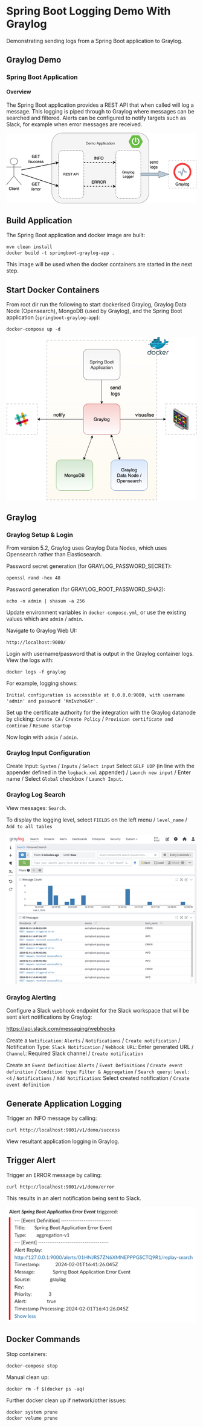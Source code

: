 # Spring Boot Logging Demo With Graylog

Demonstrating sending logs from a Spring Boot application to Graylog.

## Graylog Demo

### Spring Boot Application

#### Overview

The Spring Boot application provides a REST API that when called will log a message.  This logging is piped through to Graylog where messages can be searched and filtered.  Alerts can be configured to notify targets such as Slack, for example when error messages are received.

![Demo Application](springboot-graylog-app.png)

## Build Application

The Spring Boot application and docker image are built:
```
mvn clean install
docker build -t springboot-graylog-app .
```

This image will be used when the docker containers are started in the next step.

## Start Docker Containers

From root dir run the following to start dockerised Graylog, Graylog Data Node (Opensearch), MongoDB (used by Graylog), and the Spring Boot application (`springboot-graylog-app`):
```
docker-compose up -d
```

![Docker Deployment](graylog-deployment.png)

## Graylog

### Graylog Setup & Login

From version 5.2, Graylog uses Graylog Data Nodes, which uses Opensearch rather than Elasticsearch.

Password secret generation (for GRAYLOG_PASSWORD_SECRET):
```
openssl rand -hex 48
```

Password generation (for GRAYLOG_ROOT_PASSWORD_SHA2):
```
echo -n admin | shasum -a 256
```

Update environment variables in `docker-compose.yml`, or use the existing values which are `admin` / `admin`.

Navigate to Graylog Web UI:
```
http://localhost:9000/
```

Login with username/password that is output in the Graylog container logs.  View the logs with:
```
docker logs -f graylog
```

For example, logging shows:
```
Initial configuration is accessible at 0.0.0.0:9000, with username 'admin' and password 'KmIvzhoGXr'.
```

Set up the certificate authority for the integration with the Graylog datanode by clicking:
`Create CA` / `Create Policy` / `Provision certificate and continue` / `Resume startup`

Now login with `admin` / `admin`.

### Graylog Input Configuration

Create Input:  `System` / `Inputs` / `Select input` Select `GELF UDP` (in line with the appender defined in the `logback.xml` appender) / `Launch new input` /  Enter name / Select `Global` checkbox / `Launch Input`.

### Graylog Log Search

View messages:  `Search`.

To display the logging level, select `FIELDS` on the left menu / `level_name` / `Add to all tables`

<img src="graylog-search.png" alt="Graylog Search" width="800"/>

### Graylog Alerting

Configure a Slack webhook endpoint for the Slack workspace that will be sent alert notifications by Graylog:

https://api.slack.com/messaging/webhooks

Create a `Notification`:  `Alerts` / `Notifications` / `Create notification` / Notification Type: `Slack Notification` / `Webhook URL`: Enter generated URL / `Channel`: Required Slack channel / `Create notification`

Create an `Event Definition`: `Alerts` / `Event Definitions` / `Create event definition` / `Condition type`: `Filter & Aggregation` / `Search query`: `level: <4` / `Notifications` / `Add Notification`: Select created notification / `Create event definition`

## Generate Application Logging

Trigger an INFO message by calling:
```
curl http://localhost:9001/v1/demo/success
```

View resultant application logging in Graylog.

## Trigger Alert

Trigger an ERROR message by calling:
```
curl http://localhost:9001/v1/demo/error
```

This results in an alert notification being sent to Slack. 

![Slack Alert](slack-alert.png)

## Docker Commands

Stop containers:
```
docker-compose stop
```

Manual clean up:
```
docker rm -f $(docker ps -aq)
```

Further docker clean up if network/other issues:
```
docker system prune
docker volume prune
```
